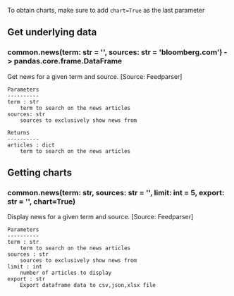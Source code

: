 To obtain charts, make sure to add `chart=True` as the last parameter

## Get underlying data 
### common.news(term: str = '', sources: str = 'bloomberg.com') -> pandas.core.frame.DataFrame

Get news for a given term and source. [Source: Feedparser]

    Parameters
    ----------
    term : str
        term to search on the news articles
    sources: str
        sources to exclusively show news from

    Returns
    ----------
    articles : dict
        term to search on the news articles

## Getting charts 
### common.news(term: str, sources: str = '', limit: int = 5, export: str = '', chart=True)

Display news for a given term and source. [Source: Feedparser]

    Parameters
    ----------
    term : str
        term to search on the news articles
    sources : str
        sources to exclusively show news from
    limit : int
        number of articles to display
    export : str
        Export dataframe data to csv,json,xlsx file
